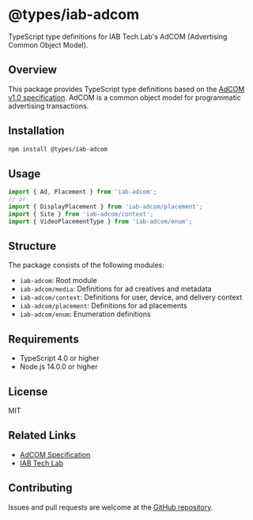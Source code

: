 # @types/iab-adcom

TypeScript type definitions for IAB Tech Lab's AdCOM (Advertising Common Object Model).

## Overview

This package provides TypeScript type definitions based on the [AdCOM v1.0 specification](https://github.com/InteractiveAdvertisingBureau/AdCOM/blob/main/AdCOM%20v1.0%20FINAL.md). AdCOM is a common object model for programmatic advertising transactions.

## Installation

```bash
npm install @types/iab-adcom
```

## Usage

```typescript
import { Ad, Placement } from 'iab-adcom';
// or
import { DisplayPlacement } from 'iab-adcom/placement';
import { Site } from 'iab-adcom/context';
import { VideoPlacementType } from 'iab-adcom/enum';
```

## Structure

The package consists of the following modules:

- `iab-adcom`: Root module
- `iab-adcom/media`: Definitions for ad creatives and metadata
- `iab-adcom/context`: Definitions for user, device, and delivery context
- `iab-adcom/placement`: Definitions for ad placements
- `iab-adcom/enum`: Enumeration definitions

## Requirements

- TypeScript 4.0 or higher
- Node.js 14.0.0 or higher

## License

MIT

## Related Links

- [AdCOM Specification](https://github.com/InteractiveAdvertisingBureau/AdCOM/blob/main/AdCOM%20v1.0%20FINAL.md)
- [IAB Tech Lab](https://iabtechlab.com/)

## Contributing

Issues and pull requests are welcome at the [GitHub repository](https://github.com/hogekai/types-iab-adcom).